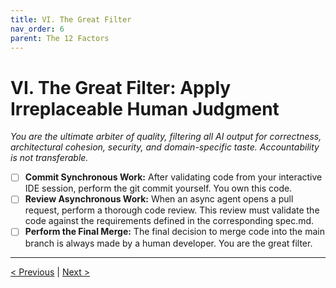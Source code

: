 ```yaml
---
title: VI. The Great Filter
nav_order: 6
parent: The 12 Factors
---
```

# VI. The Great Filter: Apply Irreplaceable Human Judgment

*You are the ultimate arbiter of quality, filtering all AI output for correctness, architectural cohesion, security, and domain-specific taste. Accountability is not transferable.*

- [ ] **Commit Synchronous Work:** After validating code from your interactive IDE session, perform the git commit yourself. You own this code.
- [ ] **Review Asynchronous Work:** When an async agent opens a pull request, perform a thorough code review. This review must validate the code against the requirements defined in the corresponding spec.md.
- [ ] **Perform the Final Merge:** The final decision to merge code into the main branch is always made by a human developer. You are the great filter.

---
[< Previous](dual-execution-loops.md) | [Next >](adaptive-quality-gates.md)
